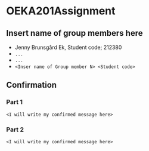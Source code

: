 # OEKA201Assignment

## Insert name of group members here

- Jenny Brunsgård Ek, Student code; 212380
- `...`
- `...`
- `<Inser name of Group member N> <Student code>`

## Confirmation
### Part 1
`<I will write my confirmed message here> `
### Part 2
`<I will write my confirmed message here> `





